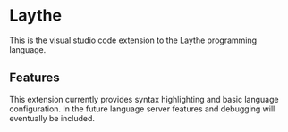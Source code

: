 # Laythe

This is the visual studio code extension to the Laythe programming language.

## Features

This extension currently provides syntax highlighting and basic language configuration. In the future language server features and debugging will eventually be included.

